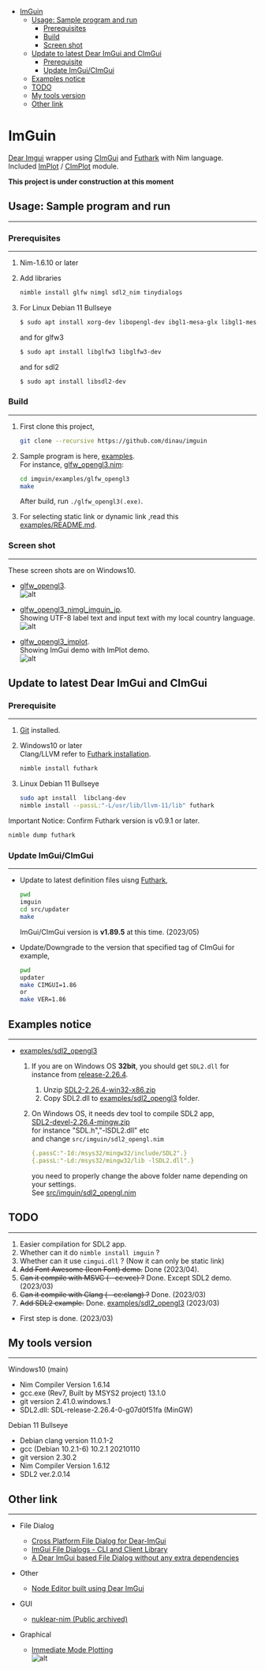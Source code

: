 <!-- START doctoc generated TOC please keep comment here to allow auto update -->
<!-- DON'T EDIT THIS SECTION, INSTEAD RE-RUN doctoc TO UPDATE -->

- [ImGuin](#imguin)
  - [Usage: Sample program and run](#usage-sample-program-and-run)
    - [Prerequisites](#prerequisites)
    - [Build](#build)
    - [Screen shot](#screen-shot)
  - [Update to latest Dear ImGui and CImGui](#update-to-latest-dear-imgui-and-cimgui)
    - [Prerequisite](#prerequisite)
    - [Update ImGui/CImGui](#update-imguicimgui)
  - [Examples notice](#examples-notice)
  - [TODO](#todo)
  - [My tools version](#my-tools-version)
  - [Other link](#other-link)

<!-- END doctoc generated TOC please keep comment here to allow auto update -->

# ImGuin 

[Dear Imgui](https://github.com/ocornut/imgui) wrapper using [CImGui](https://github.com/cimgui/cimgui) and [Futhark](https://github.com/PMunch/futhark) with Nim language.  
Included [ImPlot](https://github.com/epezent/implot) / [CImPlot](https://github.com/cimgui/cimplot) module.

**This project is under construction at this moment**

## Usage: Sample program and run

---

### Prerequisites

---
1. Nim-1.6.10 or later
1. Add libraries

   ```sh
   nimble install glfw nimgl sdl2_nim tinydialogs
   ```

1. For Linux Debian 11 Bullseye  

      ```sh
      $ sudo apt install xorg-dev libopengl-dev ibgl1-mesa-glx libgl1-mesa-dev
      ```
      
      and for glfw3

      ```sh
      $ sudo apt install libglfw3 libglfw3-dev
      ```
      and for sdl2

      ```sh
      $ sudo apt install libsdl2-dev
      ```

### Build  

---

1. First clone this project,

   ```sh
   git clone --recursive https://github.com/dinau/imguin
   ```

1. Sample program is here, [examples](examples).  
For instance, [glfw_opengl3.nim](examples/glfw_opengl3/glfw_opengl3.nim):

   ```sh
   cd imguin/examples/glfw_opengl3
   make
   ```

   After build, run `./glfw_opengl3(.exe)`.

1. For selecting static link or dynamic link ,read this [examples/README.md](examples/README.md). 

### Screen shot

---

These screen shots are on Windows10.  

- [glfw_opengl3](examples/glfw_opengl3).  
![alt](src/img/screenshot1.png)

- [glfw_opengl3_nimgl_imguin_jp](examples/glfw_opengl3_nimgl_imguin_jp).  
Showing UTF-8 label text and input text with my local country language.  
![alt](src/img/screenshot2.png)

- [glfw_opengl3_implot](examples/glfw_opengl3_implot).  
Showing ImGui demo with ImPlot demo.  
![alt](src/img/implot1.png)

## Update to latest Dear ImGui and CImGui

### Prerequisite

---

1. [Git](https://git-scm.com/) installed.
1. Windows10 or later  
Clang/LLVM refer to [Futhark installation](https://github.com/PMunch/futhark#installation).

   ```sh
   nimble install futhark 
   ```

1. Linux Debian 11 Bullseye

    ```sh
    sudo apt install  libclang-dev
    nimble install --passL:"-L/usr/lib/llvm-11/lib" futhark
    ```

Important Notice: Confirm Futhark version is v0.9.1 or later.

```sh
nimble dump futhark
```

### Update ImGui/CImGui

---

- Update to latest definition files uisng [Futhark](https://github.com/PMunch/futhark),

   ```sh
   pwd
   imguin
   cd src/updater
   make
   ```
   
   ImGui/CImGui version is **v1.89.5** at this time. (2023/05)
- Update/Downgrade to the version that specified tag of CImGui for example,  

   ```sh
   pwd
   updater
   make CIMGUI=1.86
   or
   make VER=1.86
   ```

## Examples notice

---
- [examples/sdl2_opengl3](examples/sdl2_opengl3)  
   1. If you are on Windows OS **32bit**, you should get `SDL2.dll` for instance from [release-2.26.4](https://github.com/libsdl-org/SDL/releases/tag/release-2.26.4).  
      1. Unzip [SDL2-2.26.4-win32-x86.zip](https://github.com/libsdl-org/SDL/releases/download/release-2.26.4/SDL2-2.26.4-win32-x86.zip)
      1. Copy SDL2.dll to [examples/sdl2_opengl3](examples/sdl2_opengl3) folder.
   1. On Windows OS, it needs dev tool to compile SDL2 app,  
      [SDL2-devel-2.26.4-mingw.zip](https://github.com/libsdl-org/SDL/releases/download/release-2.26.4/SDL2-devel-2.26.4-mingw.zip)  
      for instance "SDL.h","-lSDL2.dll" etc  
      and change `src/imguin/sdl2_opengl.nim`

      ```nim
      {.passC:"-Id:/msys32/mingw32/include/SDL2".}
      {.passL:"-Ld:/msys32/mingw32/lib -lSDL2.dll".}
      ```

      you need to properly change the above folder name depending on your settings.  
      See [src/imguin/sdl2_opengl.nim](src/imguin/sdl2_opengl.nim)


## TODO

---

1. Easier compilation for SDL2 app.
1. Whether can it do `nimble install imguin` ?
1. Whether can it use `cimgui.dll` ? (Now it can only be static link)
1. ~~Add Font Awesome (Icon Font) demo.~~  Done (2023/04). 
1. ~~Can it compile with MSVC (--cc:vcc) ?~~ Done. Except SDL2 demo. (2023/03)
1. ~~Can it compile with Clang (--cc:clang) ?~~ Done. (2023/03) 
1. ~~Add SDL2 example.~~ Done. [examples/sdl2_opengl3](examples/sdl2_opengl3) (2023/03)
- First step is done. (2023/03)

## My tools version

---

Windows10 (main)
- Nim Compiler Version 1.6.14
- gcc.exe (Rev7, Built by MSYS2 project) 13.1.0
- git version 2.41.0.windows.1
- SDL2.dll: SDL-release-2.26.4-0-g07d0f51fa (MinGW)

Debian 11 Bullseye
- Debian clang version 11.0.1-2
- gcc (Debian 10.2.1-6) 10.2.1 20210110
- git version 2.30.2
- Nim Compiler Version 1.6.12
- SDL2 ver.2.0.14

## Other link

---

- File Dialog
   - [Cross Platform File Dialog for Dear-ImGui ](https://github.com/gallickgunner/ImGui-Addons)
   - [ImGui File Dialogs - CLI and Client Library](https://github.com/time-killer-games/libfiledialogs)
   - [A Dear ImGui based File Dialog without any extra dependencies](https://github.com/Julianiolo/ImGuiFD)
- Other
   - [Node Editor built using Dear ImGui](https://github.com/thedmd/imgui-node-editor)
- GUI
   - [nuklear-nim (Public archived)](https://github.com/zacharycarter/nuklear-nim)

- Graphical
  - [Immediate Mode Plotting](https://github.com/epezent/implot)  
     ![alt](https://raw.githubusercontent.com/wiki/epezent/implot/screenshots3/stem.gif)

